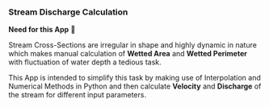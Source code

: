 ### Stream Discharge Calculation

**Need for this App**  :thought_balloon: 

Stream Cross-Sections are irregular in shape and highly dynamic in nature which makes manual calculation of **Wetted Area** and **Wetted Perimeter** with fluctuation of water depth a tedious task.  

This App is intended to simplify this task by making use of Interpolation and Numerical Methods in Python and then calculate **Velocity** and **Discharge** of the stream for different input parameters.  
